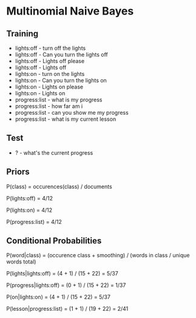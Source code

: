 # Multinomial Naive Bayes

## Training

- lights:off - turn off the lights
- lights:off - Can you turn the lights off
- lights:off - Lights off please
- lights:off - Lights off
- lights:on - turn on the lights
- lights:on - Can you turn the lights on
- lights:on - Lights on please
- lights:on - Lights on
- progress:list - what is my progress
- progress:list - how far am i
- progress:list - can you show me my progress
- progress:list - what is my current lesson

## Test

- ? - what's the current progress

## Priors

P(class) = occurences(class) / documents

P(lights:off) = 4/12

P(lights:on) = 4/12

P(progress:list) = 4/12

## Conditional Probabilities

P(word|class) = (occurence class + smoothing) / (words in class / unique words total)

P(lights|lights:off) = (4 + 1) / (15 + 22) = 5/37

P(progress|lights:off) = (0 + 1) / (15 + 22) = 1/37

P(on|lights:on) = (4 + 1) / (15 + 22) = 5/37

P(lesson|progress:list) = (1 + 1) / (19 + 22) = 2/41

